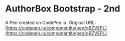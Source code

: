 # AuthorBox Bootstrap - 2nd

A Pen created on CodePen.io. Original URL: [https://codepen.io/componentity/pen/qBZVEPL](https://codepen.io/componentity/pen/qBZVEPL).


